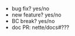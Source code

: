 - bug fix? yes/no   <!-- #issue numbers, if any -->
- new feature? yes/no
- BC break? yes/no
- doc PR: nette/docs#???  <!-- highly welcome, see https://nette.org/en/writing -->

<!--
Describe your changes here to communicate to the maintainers why we should accept this pull request.

Please add new tests to show the fix or feature works. And take a moment to read the contributing guide https://nette.org/en/contributing

Thanks for contributing to Nette!
-->
